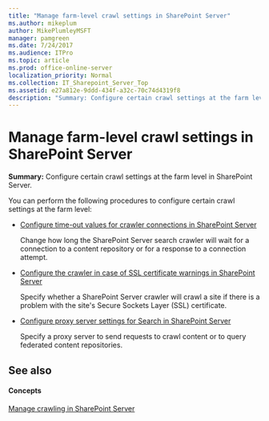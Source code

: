 ```yaml
---
title: "Manage farm-level crawl settings in SharePoint Server"
ms.author: mikeplum
author: MikePlumleyMSFT
manager: pamgreen
ms.date: 7/24/2017
ms.audience: ITPro
ms.topic: article
ms.prod: office-online-server
localization_priority: Normal
ms.collection: IT_Sharepoint_Server_Top
ms.assetid: e27a812e-9ddd-434f-a32c-70c74d4319f8
description: "Summary: Configure certain crawl settings at the farm level in SharePoint Server."
---
```


# Manage farm-level crawl settings in SharePoint Server

 **Summary:** Configure certain crawl settings at the farm level in SharePoint Server. 
  
You can perform the following procedures to configure certain crawl settings at the farm level:
  
- [Configure time-out values for crawler connections in SharePoint Server](configure-time-out-values-for-crawler-connections.md)
    
    Change how long the SharePoint Server search crawler will wait for a connection to a content repository or for a response to a connection attempt.
    
- [Configure the crawler in case of SSL certificate warnings in SharePoint Server](configure-the-crawler-in-case-of-ssl-certificate-warnings.md)
    
    Specify whether a SharePoint Server crawler will crawl a site if there is a problem with the site's Secure Sockets Layer (SSL) certificate.
    
- [Configure proxy server settings for Search in SharePoint Server](configure-proxy-server-settings-for-search.md)
    
    Specify a proxy server to send requests to crawl content or to query federated content repositories.
    
## See also

#### Concepts

[Manage crawling in SharePoint Server](manage-crawling.md)

